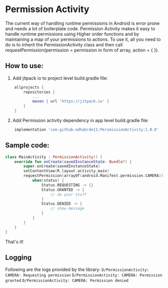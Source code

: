 # Permission Activity

The current way of handling runtime permissions in Android is error prone and needs a lot of boilerplate code.
Permission Activity makes it easy to handle runtime permissions using Higher order functions and by maintaining a map of your permissions to actions.
To use it, all you need to do is to inherit the PermissionActivity class and then call requestPermission(permission = permission in form of array, action = { }).


## How to use:
1. Add jitpack io to project level build.gradle file:

```Groovy
    allprojects {
		repositories {
			...
			maven { url 'https://jitpack.io' }
		}
    }
```

2. Add Permission activity dependency in app level build.gradle file:

```Groovy
    implementation 'com.github.ndhabrde11:PersmissionActivity:1.0.0'
```


## Sample code:
```kotlin
class MainActivity : PermissionActivity() {
    override fun onCreate(savedInstanceState: Bundle?) {
        super.onCreate(savedInstanceState)
        setContentView(R.layout.activity_main)
        requestPermission(arrayOf(android.Manifest.permission.CAMERA)) { status ->
            when(status) {
                Status.REQUESTING -> {}
                Status.GRANTED -> {
                    // do your stuff
                }
                Status.DENIED -> {
                    // show message
                }
            }
        }
    }
}
```

That's it!

## Logging
Following are the logs provided by the library:
``` D/PermissionActivity: CAMERA: Requesting permission ```
``` D/PermissionActivity: CAMERA: Permission granted ```
``` D/PermissionActivity: CAMERA: Permission denied ```
